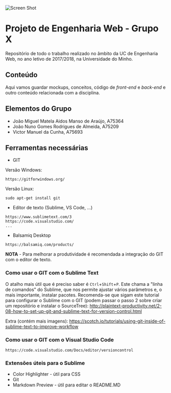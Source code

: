 ![Screen Shot](http://www.cesium.di.uminho.pt/assets/partners/um-d88cfa30a4e075c6c3576443927a6dca511abc435f91f1df88bc5aca6a8e2bc9.png)
# Projeto de Engenharia Web - Grupo X
Repositório de todo o trabalho realizado no âmbito da UC de Engenharia Web, no ano letivo de 2017/2018, na Universidade do Minho.

## Conteúdo
Aqui vamos guardar mockups, conceitos, código de *front-end* e *back-end* e outro conteúdo relacionada com a disciplina.

## Elementos do Grupo

* João Miguel Matela Aidos Manso de Araújo, A75364
* João Nuno Gomes Rodrigues de Almeida, A75209
* Victor Manuel da Cunha, A75693

## Ferramentas necessárias
* GIT

Versão Windows:
```Versão Windows
https://gitforwindows.org/
```
Versão Linux:
```Versão Linux
sudo apt-get install git
```
* Editor de texto (Sublime, VS Code, ...)
```Texto
https://www.sublimetext.com/3
https://code.visualstudio.com/
...
```
* Balsamiq Desktop
```Balsamiq
https://balsamiq.com/products/
```
**NOTA** - Para melhorar a produtividade é recomendada a integração do GIT com o editor de texto.

### Como usar o GIT com o Sublime Text
O atalho mais útil que é preciso saber é `Ctrl`+`Shift`+`P`. Este chama a "linha de comandos" do Sublime, que nos permite ajustar vários parâmetros e, o mais importante, instalar pacotes.
Recomenda-se que sigam este tutorial para configurar o Sublime com o GIT (podem passar o passo 2 sobre criar um repositório e instalar o SourceTree): http://plaintext-productivity.net/2-08-how-to-set-up-git-and-sublime-text-for-version-control.html

Extra (contém mais imagens): https://scotch.io/tutorials/using-git-inside-of-sublime-text-to-improve-workflow

### Como usar o GIT com o Visual Studio Code
```VS Code GIT
https://code.visualstudio.com/Docs/editor/versioncontrol
```

### Extensões úteis para o Sublime
* Color Highlighter - útil para CSS
* Git
* Markdown Preview - útil para editar o README.MD